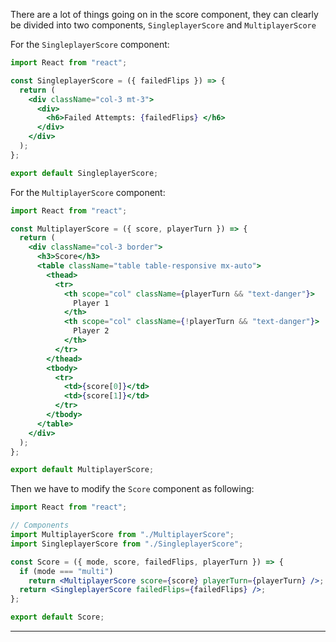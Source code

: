 There are a lot of things going on in the score component, they can clearly be divided into two components, `SingleplayerScore` and `MultiplayerScore`

For the `SingleplayerScore` component:

```jsx
import React from "react";

const SingleplayerScore = ({ failedFlips }) => {
  return (
    <div className="col-3 mt-3">
      <div>
        <h6>Failed Attempts: {failedFlips} </h6>
      </div>
    </div>
  );
};

export default SingleplayerScore;
```

For the `MultiplayerScore` component:

```jsx
import React from "react";

const MultiplayerScore = ({ score, playerTurn }) => {
  return (
    <div className="col-3 border">
      <h3>Score</h3>
      <table className="table table-responsive mx-auto">
        <thead>
          <tr>
            <th scope="col" className={playerTurn && "text-danger"}>
              Player 1
            </th>
            <th scope="col" className={!playerTurn && "text-danger"}>
              Player 2
            </th>
          </tr>
        </thead>
        <tbody>
          <tr>
            <td>{score[0]}</td>
            <td>{score[1]}</td>
          </tr>
        </tbody>
      </table>
    </div>
  );
};

export default MultiplayerScore;
```

Then we have to modify the `Score` component as following:

```jsx
import React from "react";

// Components
import MultiplayerScore from "./MultiplayerScore";
import SingleplayerScore from "./SingleplayerScore";

const Score = ({ mode, score, failedFlips, playerTurn }) => {
  if (mode === "multi")
    return <MultiplayerScore score={score} playerTurn={playerTurn} />;
  return <SingleplayerScore failedFlips={failedFlips} />;
};

export default Score;
```

---

